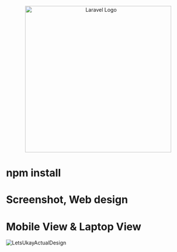 <p align="center"><a href="https://laravel.com" target="_blank"><img src="https://raw.githubusercontent.com/laravel/art/master/logo-lockup/5%20SVG/2%20CMYK/1%20Full%20Color/laravel-logolockup-cmyk-red.svg" width="400" alt="Laravel Logo"></a></p>


# npm install

# Screenshot, Web design 
# Mobile View & Laptop View

![LetsUkayActualDesign](https://github.com/shiedapilos/lets-ukay/assets/152658123/f71c9b85-2189-4f4b-8e8a-0a7d36cc1b8b)


